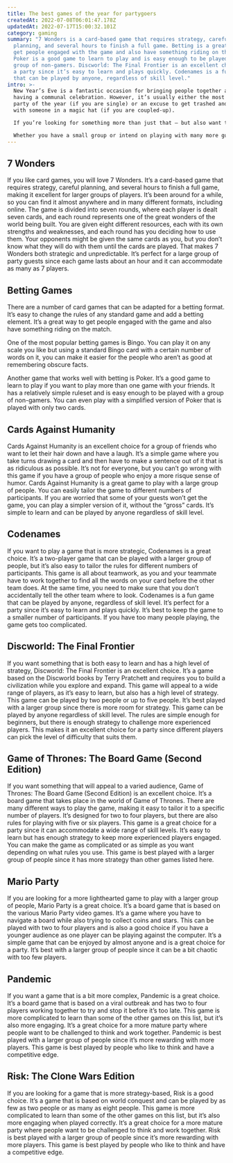 ```yaml
---
title: The best games of the year for partygoers
createdAt: 2022-07-08T06:01:47.178Z
updatedAt: 2022-07-17T15:00:32.101Z
category: gaming
summary: "7 Wonders is a card-based game that requires strategy, careful
  planning, and several hours to finish a full game. Betting is a great way to
  get people engaged with the game and also have something riding on the match.
  Poker is a good game to learn to play and is easy enough to be played with a
  group of non-gamers. Discworld: The Final Frontier is an excellent choice for
  a party since it’s easy to learn and plays quickly. Codenames is a fun game
  that can be played by anyone, regardless of skill level."
intro: >-
  New Year’s Eve is a fantastic occasion for bringing people together and
  having a communal celebration. However, it’s usually either the most awkward
  party of the year (if you are single) or an excuse to get trashed and make out
  with someone in a magic hat (if you are coupled-up).

  If you’re looking for something more than just that – but also want to avoid playing another Frozen drinking game – here are some great board games that will allow you and your friends to get in the festive spirit. 

  Whether you have a small group or intend on playing with many more guests, there are plenty of games that will be enjoyable even with a large group of players. These board games all make excellent party games and can be played by anyone regardless of age or skill level.
---
```


## 7 Wonders

If you like card games, you will love 7 Wonders. It’s a card-based game that requires strategy, careful planning, and several hours to finish a full game, making it excellent for larger groups of players. It’s been around for a while, so you can find it almost anywhere and in many different formats, including online. The game is divided into seven rounds, where each player is dealt seven cards, and each round represents one of the great wonders of the world being built. You are given eight different resources, each with its own strengths and weaknesses, and each round has you deciding how to use them. Your opponents might be given the same cards as you, but you don’t know what they will do with them until the cards are played. That makes 7 Wonders both strategic and unpredictable. It’s perfect for a large group of party guests since each game lasts about an hour and it can accommodate as many as 7 players.

## Betting Games

There are a number of card games that can be adapted for a betting format. It’s easy to change the rules of any standard game and add a betting element. It’s a great way to get people engaged with the game and also have something riding on the match. 

One of the most popular betting games is Bingo. You can play it on any scale you like but using a standard Bingo card with a certain number of words on it, you can make it easier for the people who aren’t as good at remembering obscure facts. 

Another game that works well with betting is Poker. It’s a good game to learn to play if you want to play more than one game with your friends. It has a relatively simple ruleset and is easy enough to be played with a group of non-gamers. You can even play with a simplified version of Poker that is played with only two cards.

## Cards Against Humanity

Cards Against Humanity is an excellent choice for a group of friends who want to let their hair down and have a laugh. It’s a simple game where you take turns drawing a card and then have to make a sentence out of it that is as ridiculous as possible. It’s not for everyone, but you can’t go wrong with this game if you have a group of people who enjoy a more risque sense of humor. Cards Against Humanity is a great game to play with a large group of people. You can easily tailor the game to different numbers of participants. If you are worried that some of your guests won’t get the game, you can play a simpler version of it, without the “gross” cards. It’s simple to learn and can be played by anyone regardless of skill level.

## Codenames

If you want to play a game that is more strategic, Codenames is a great choice. It’s a two-player game that can be played with a larger group of people, but it’s also easy to tailor the rules for different numbers of participants. This game is all about teamwork, as you and your teammate have to work together to find all the words on your card before the other team does. At the same time, you need to make sure that you don’t accidentally tell the other team where to look. Codenames is a fun game that can be played by anyone, regardless of skill level. It’s perfect for a party since it’s easy to learn and plays quickly. It’s best to keep the game to a smaller number of participants. If you have too many people playing, the game gets too complicated.

## Discworld: The Final Frontier

If you want something that is both easy to learn and has a high level of strategy, Discworld: The Final Frontier is an excellent choice. It’s a game based on the Discworld books by Terry Pratchett and requires you to build a civilization while you explore and expand. This game will appeal to a wide range of players, as it’s easy to learn, but also has a high level of strategy. This game can be played by two people or up to five people. It’s best played with a larger group since there is more room for strategy. This game can be played by anyone regardless of skill level. The rules are simple enough for beginners, but there is enough strategy to challenge more experienced players. This makes it an excellent choice for a party since different players can pick the level of difficulty that suits them.

## Game of Thrones: The Board Game (Second Edition)

If you want something that will appeal to a varied audience, Game of Thrones: The Board Game (Second Edition) is an excellent choice. It’s a board game that takes place in the world of Game of Thrones. There are many different ways to play the game, making it easy to tailor it to a specific number of players. It’s designed for two to four players, but there are also rules for playing with five or six players. This game is a great choice for a party since it can accommodate a wide range of skill levels. It’s easy to learn but has enough strategy to keep more experienced players engaged. You can make the game as complicated or as simple as you want depending on what rules you use. This game is best played with a larger group of people since it has more strategy than other games listed here.

## Mario Party

If you are looking for a more lighthearted game to play with a larger group of people, Mario Party is a great choice. It’s a board game that is based on the various Mario Party video games. It’s a game where you have to navigate a board while also trying to collect coins and stars. This can be played with two to four players and is also a good choice if you have a younger audience as one player can be playing against the computer. It’s a simple game that can be enjoyed by almost anyone and is a great choice for a party. It’s best with a larger group of people since it can be a bit chaotic with too few players.

## Pandemic

If you want a game that is a bit more complex, Pandemic is a great choice. It’s a board game that is based on a viral outbreak and has two to four players working together to try and stop it before it’s too late. This game is more complicated to learn than some of the other games on this list, but it’s also more engaging. It’s a great choice for a more mature party where people want to be challenged to think and work together. Pandemic is best played with a larger group of people since it’s more rewarding with more players. This game is best played by people who like to think and have a competitive edge.

## Risk: The Clone Wars Edition

If you are looking for a game that is more strategy-based, Risk is a good choice. It’s a game that is based on world conquest and can be played by as few as two people or as many as eight people. This game is more complicated to learn than some of the other games on this list, but it’s also more engaging when played correctly. It’s a great choice for a more mature party where people want to be challenged to think and work together. Risk is best played with a larger group of people since it’s more rewarding with more players. This game is best played by people who like to think and have a competitive edge.
